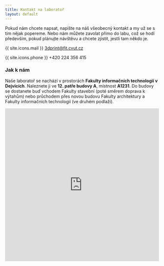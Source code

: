 ```yaml
---
title: Kontakt na laboratoř
layout: default
---
```


Pokud nám chcete napsat, napište na náš všeobecný kontakt a my už se s tím nějak popereme. Nebo nám můžete zavolat přímo do labu, což se hodí především, pokud plánujte návštěvu a chcete zjistit, jestli tam někdo je.

{{ site.icons.mail }} [3dprint@fit.cvut.cz](mailto:3dprint@fit.cvut.cz)

{{ site.icons.phone }} +420 224 356 415

### 

### Jak k nám
Naše laboratoř se nachází v prostorách **Fakulty informačních technologií v Dejvicích**. Naleznete ji ve **12. patře budovy A**, místnost **A1231**. Do budovy se dostanete buď vchodem Fakulty stavební (poté směrem doprava k výtahům) nebo průchodem přes novou budovu Fakulty architektury a Fakulty informačních technologií (ve druhém podlaží).

<p><iframe width="100%" height="500" frameborder="0" scrolling="no" marginheight="0" marginwidth="0" src="http://maps.google.com/maps?f=q&amp;source=s_q&amp;hl=cs&amp;geocode=&amp;q=Th%C3%A1kurova+7%2F2077,+praha&amp;aq=&amp;sll=37.0625,-95.677068&amp;sspn=66.447705,75.498047&amp;ie=UTF8&amp;hq=&amp;hnear=Th%C3%A1kurova+2077%2F7,+160+00+Praha+6-Dejvice,+%C4%8Cesk%C3%A1+republika&amp;t=m&amp;ll=50.104561,14.389064&amp;spn=0.004129,0.006437&amp;z=16&amp;iwloc=A&amp;output=embed">Thákurova 7<br />Praha 6 &ndash; Dejvice<br />160 00</iframe></p>
